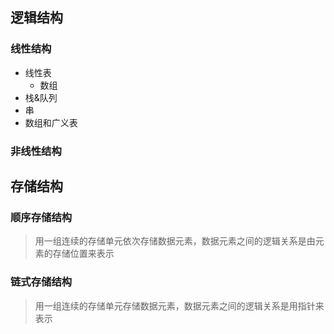 ## **逻辑结构**

### **线性结构**
* 线性表
  * 数组
* 栈&队列
* 串
* 数组和广义表

### **非线性结构**

## **存储结构**

### **顺序存储结构**
> 用一组连续的存储单元依次存储数据元素，数据元素之间的逻辑关系是由元素的存储位置来表示

### **链式存储结构**
> 用一组连续的存储单元存储数据元素，数据元素之间的逻辑关系是用指针来表示
